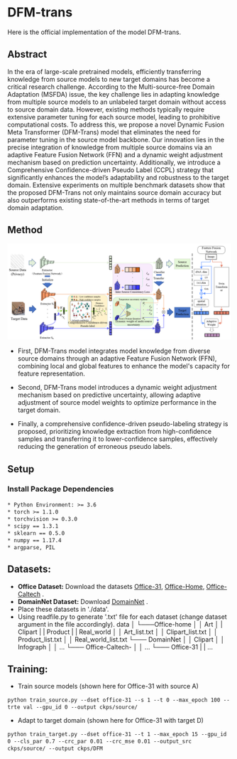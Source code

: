 # DFM-trans
Here is the official implementation of the model DFM-trans.

## Abstract
In the era of large-scale pretrained models, efficiently transferring knowledge from source models to new target domains has become a critical research challenge. According to the Multi-source-free Domain Adaptation (MSFDA) issue, the key challenge lies in adapting knowledge from multiple source models to an unlabeled target domain without access to source domain data. However, existing methods typically require extensive parameter tuning for each source model, leading to prohibitive computational costs. To address this, we propose a novel Dynamic Fusion Meta Transformer (DFM-Trans) model that eliminates the need for parameter tuning in the source model backbone. Our innovation lies in the precise integration of knowledge from multiple source domains via an adaptive Feature Fusion Network (FFN) and a dynamic weight adjustment mechanism based on prediction uncertainty. Additionally, we introduce a Comprehensive Confidence-driven Pseudo Label (CCPL) strategy that significantly enhances the model’s adaptability and robustness to the target domain. Extensive experiments on multiple benchmark datasets show that the proposed DFM-Trans not only maintains source domain accuracy but also outperforms existing state-of-the-art methods in terms of target domain adaptation.

## Method
![F1](https://github.com/chengnan1430/DFM-trans/blob/main/image/F1.png)

* First, DFM-Trans model integrates model knowledge from diverse source domains through an adaptive Feature Fusion Network (FFN), combining local and global features to enhance the model's capacity for feature representation.

* Second, DFM-Trans model introduces a dynamic weight adjustment mechanism based on predictive uncertainty, allowing adaptive adjustment of source model weights to optimize performance in the target domain.

* Finally, a comprehensive confidence-driven pseudo-labeling strategy is proposed, prioritizing knowledge extraction from high-confidence samples and transferring it to lower-confidence samples, effectively reducing the generation of erroneous pseudo labels.

## Setup
### Install Package Dependencies

```
* Python Environment: >= 3.6
* torch >= 1.1.0
* torchvision >= 0.3.0
* scipy == 1.3.1
* sklearn == 0.5.0
* numpy == 1.17.4
* argparse, PIL
```

## Datasets:
* **Office Dataset:** Download the datasets [Office-31](https://drive.google.com/file/d/0B4IapRTv9pJ1WGZVd1VDMmhwdlE/view?resourcekey=0-gNMHVtZfRAyO_t2_WrOunA), [Office-Home](https://drive.google.com/file/d/0B81rNlvomiwed0V1YUxQdC1uOTg/view?resourcekey=0-2SNWq0CDAuWOBRRBL7ZZsw), [Office-Caltech](http://www.vision.caltech.edu/Image_Datasets/Caltech256/256_ObjectCategories.tar) .
* **DomainNet Dataset:** Download [DomainNet](http://ai.bu.edu/DomainNet/) .
* Place these datasets in './data'.
* Using readfile.py to generate '.txt' file for each dataset (change dataset argument in the file accordingly).
data
│ 
└───Office-home
│ │ Art
│ | Clipart
| | Product
| | Real_world 
│ │ Art_list.txt
│ │ Clipart_list.txt
│ │ Product_list.txt
│ │ Real_world_list.txt
└─── DomainNet
│ │ Clipart
│ │ Infograph
│ │   ...
└───  Office-Caltech-
│ │   ...
└───   Office-31
| |   ...

## Training:

* Train source models (shown here for Office-31 with source A)

```shell
python train_source.py --dset office-31 --s 1 --t 0 --max_epoch 100 --trte val --gpu_id 0 --output ckps/source/
```

* Adapt to target domain (shown here for Office-31 with target D)
```shell
python train_target.py --dset office-31 --t 1 --max_epoch 15 --gpu_id 0 --cls_par 0.7 --crc_par 0.01 --crc_mse 0.01 --output_src ckps/source/ --output ckps/DFM
```










